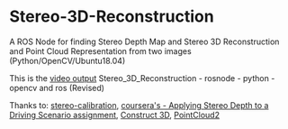 # Stereo-3D-Reconstruction
A ROS Node for finding Stereo Depth Map and Stereo 3D Reconstruction and Point Cloud Representation from two images (Python/OpenCV/Ubuntu18.04)

This is the [video output](https://www.youtube.com/watch?v=7nJzizRMOLg) Stereo_3D_Reconstruction - rosnode - python - opencv and ros (Revised) 

Thanks to: [stereo-calibration](https://github.com/sourishg/stereo-calibration),
[coursera's - Applying Stereo Depth to a Driving Scenario assignment](https://www.coursera.org/learn/visual-perception-self-driving-cars/ungradedLab/TX6tn/practice-assignment-applying-stereo-depth-to-a-driving-scenario/lab?path=%2Fnotebooks%2Fmodule1%2FApplying%2520Stereo%2520Depth%2520to%2520a%2520Driving%2520Scenario%2520(solution).ipynb),
[Construct 3D](https://github.com/DennisJensen95/Perception-31392/blob/58ed1abbe92a46ce99ad69fba1ce1910fd214025/Final-Project/lib/construct3D.py),
[PointCloud2](https://gist.github.com/lucasw/ea04dcd65bc944daea07612314d114bb)
